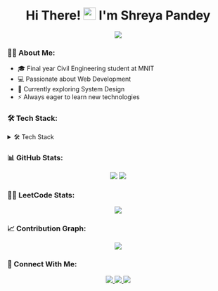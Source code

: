 <h1 align="center">
  Hi There! <img src="https://media.giphy.com/media/hvRJCLFzcasrR4ia7z/giphy.gif" width="28"> I'm Shreya Pandey
</h1>

<div align="center">
  <img src="https://readme-typing-svg.herokuapp.com/?lines=Full+Stack+Developer;Problem+Solver;Quick+Learner&center=true&color=f75c7e"/>
</div>

### 👩‍💻 About Me:
- 🎓 Final year Civil Engineering student at MNIT
- 💻 Passionate about Web Development
- 🌱 Currently exploring System Design
- ⚡ Always eager to learn new technologies

### 🛠️ Tech Stack:
<details>
  <summary>🛠️ Tech Stack</summary>
  
  <h3>Frontend</h3>
  
  ![React](https://img.shields.io/badge/-React-61DAFB?style=for-the-badge&logo=react&logoColor=black)
  ![Redux](https://img.shields.io/badge/-Redux-764ABC?style=for-the-badge&logo=redux&logoColor=white)
  ![JavaScript](https://img.shields.io/badge/-JavaScript-F7DF1E?style=for-the-badge&logo=javascript&logoColor=black)
  ![Tailwind](https://img.shields.io/badge/-Tailwind-38B2AC?style=for-the-badge&logo=tailwind-css&logoColor=white)
  ![Material-UI](https://img.shields.io/badge/-MUI-007FFF?style=for-the-badge&logo=mui&logoColor=white)

  <h3>Backend</h3>

  ![Node.js](https://img.shields.io/badge/-Node.js-339933?style=for-the-badge&logo=node.js&logoColor=white)
  ![Express](https://img.shields.io/badge/-Express-000000?style=for-the-badge&logo=express&logoColor=white)
  ![MongoDB](https://img.shields.io/badge/-MongoDB-47A248?style=for-the-badge&logo=mongodb&logoColor=white)
  ![MySQL](https://img.shields.io/badge/-MySQL-4479A1?style=for-the-badge&logo=mysql&logoColor=white)
</details>

### 📊 GitHub Stats:
<div align="center">
  <img src="https://github-readme-stats.vercel.app/api?username=S-reyapandey&show_icons=true&theme=radical&hide_border=true" />
  <img src="https://github-readme-streak-stats.herokuapp.com/?user=S-reyapandey&theme=radical&hide_border=true" />
</div>

### 👨‍💻 LeetCode Stats:
<div align="center">
  <img src="https://leetcard.jacoblin.cool/shreyaamt02?theme=dark&font=Roboto&ext=heatmap" />
</div>

### 📈 Contribution Graph:
<div align="center">
  <img src="https://github-readme-activity-graph.vercel.app/graph/?username=S-reyapandey&bg_color=1F222E&color=F8D866&line=F85D7F&point=FFFFFF&hide_border=true" />
</div>

### 🤝 Connect With Me:
<div align="center">
  <a href="https://linkedin.com/in/shreya-pandey-31a306233">
    <img src="https://img.shields.io/badge/LinkedIn-0077B5?style=for-the-badge&logo=linkedin&logoColor=white"/>
  </a>
  <a href="https://portfolio-khaki-eight-61.vercel.app">
    <img src="https://img.shields.io/badge/Portfolio-000000?style=for-the-badge&logo=firefox&logoColor=orange"/>
  </a>
  <a href="mailto:shreyaamt02@gmail.com">
    <img src="https://img.shields.io/badge/Email-D14836?style=for-the-badge&logo=gmail&logoColor=white"/>
  </a>
</div>
